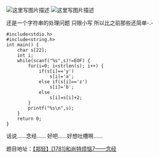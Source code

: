 ![这里写图片描述](http://img.blog.csdn.net/20151226170341310)
![这里写图片描述](http://img.blog.csdn.net/20151226170346694)

还是一个字符串的处理问题
只限小写
所以比之前那些还简单-.-

```
#include<stdio.h>
#include<string.h>
int main() {
	char s[22];
	int i;
	while(scanf("%s",s)!=EOF) {
		for(i=0; i<strlen(s); i++) {
			if(s[i]=='y')
				s[i]='a';
			else if(s[i]=='z')
				s[i]='b';
			else
				s[i]=s[i]+2;
		}
		printf("%s\n",s);
	}
	return 0;
}

```

话说……念经……
好吧……好想吐槽啊……

题目地址：[【郑轻】[1781]和尚特烦恼7——念经](http://acm.zzuli.edu.cn/problem.php?id=1781)